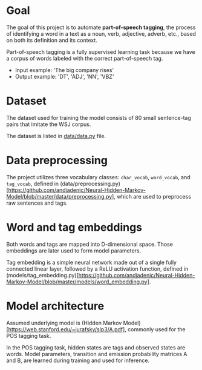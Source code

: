 # Goal
The goal of this project is to automate **part-of-speech tagging**, the process of identifying a word in a text as a noun, verb, adjective, adverb, etc., based on both its definition and its context.

Part-of-speech tagging is a fully supervised learning task because we have a corpus of words labeled with the correct part-of-speech tag.

* Input example: 'The big company rises'
* Output example: 'DT', 'ADJ', 'NN', 'VBZ'

# Dataset
The dataset used for training the model consists of 80 small sentence-tag pairs that imitate the WSJ corpus.

The dataset is listed in [data/data.py](https://github.com/andjadenic/Neural-Hidden-Markov-Model/blob/master/data/data.py) file.

# Data preprocessing
The project utilizes three vocabulary classes: `char_vocab`, `word_vocab`, and `tag_vocab`, defined in (data/preprocessing.py)[https://github.com/andjadenic/Neural-Hidden-Markov-Model/blob/master/data/preprocessing.py], which are used to preprocess raw sentences and tags.

# Word and tag embeddings
Both words and tags are mapped into D-dimensional space. Those embeddings are later used to form model parameters.

Tag embedding is a simple neural network made out of a single fully connected linear layer, followed by a ReLU activation function, defined in (models/tag_embedding.py)[https://github.com/andjadenic/Neural-Hidden-Markov-Model/blob/master/models/word_embedding.py]. 

# Model architecture
Assumed underlying model is (Hidden Markov Model)[https://web.stanford.edu/~jurafsky/slp3/A.pdf], commonly used for the POS tagging task.

In the POS tagging task, hidden states are tags and observed states are words.
Model parameters, transition and emission probability matrices A and B, are learned during training and used for inference.

